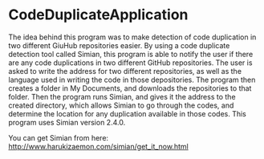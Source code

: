# CodeDuplicateApplication
The idea behind this program was to make detection of code duplication in two different GiuHub repositories easier. By using a code duplicate detection tool called Simian, this program is able to notify the user if there are any code duplications in two different GitHub repositories. The user is asked to write the address for two different repositories, as well as the language used in writing the code in those depositories. The program then creates a folder in My Documents, and downloads the repositories to that folder. Then the program runs Simian, and gives it the address to the created directory, which allows Simian to go through the codes, and determine the location for any duplication available in those codes. This program uses Simian version 2.4.0.

You can get Simian from here: http://www.harukizaemon.com/simian/get_it_now.html
